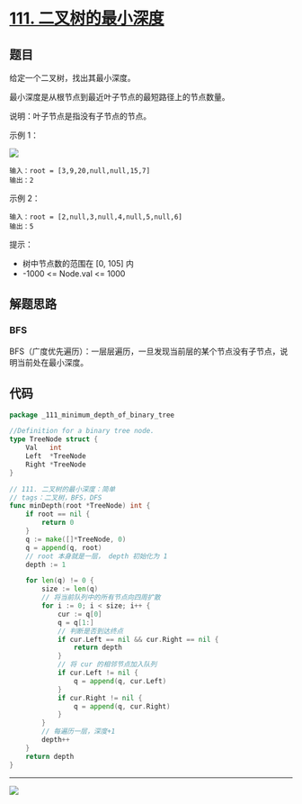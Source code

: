 # [111. 二叉树的最小深度](https://leetcode-cn.com/problems/minimum-depth-of-binary-tree/)



## 题目

给定一个二叉树，找出其最小深度。

最小深度是从根节点到最近叶子节点的最短路径上的节点数量。

说明：叶子节点是指没有子节点的节点。

 

示例 1：

![](https://pic.leetcode-cn.com/1642600324-dBOdGv-image.png)

```
输入：root = [3,9,20,null,null,15,7]
输出：2
```


示例 2：

```
输入：root = [2,null,3,null,4,null,5,null,6]
输出：5
```


提示：

- 树中节点数的范围在 [0, 105] 内
- -1000 <= Node.val <= 1000



## 解题思路

### BFS

BFS（广度优先遍历）：一层层遍历，一旦发现当前层的某个节点没有子节点，说明当前处在最小深度。



## 代码

```go
package _111_minimum_depth_of_binary_tree

//Definition for a binary tree node.
type TreeNode struct {
	Val   int
	Left  *TreeNode
	Right *TreeNode
}

// 111. 二叉树的最小深度：简单
// tags：二叉树，BFS，DFS
func minDepth(root *TreeNode) int {
	if root == nil {
		return 0
	}
	q := make([]*TreeNode, 0)
	q = append(q, root)
	// root 本身就是一层， depth 初始化为 1
	depth := 1

	for len(q) != 0 {
		size := len(q)
		// 将当前队列中的所有节点向四周扩散
		for i := 0; i < size; i++ {
			cur := q[0]
			q = q[1:]
			// 判断是否到达终点
			if cur.Left == nil && cur.Right == nil {
				return depth
			}
			// 将 cur 的相邻节点加入队列
			if cur.Left != nil {
				q = append(q, cur.Left)
			}
			if cur.Right != nil {
				q = append(q, cur.Right)
			}
		}
		// 每遍历一层，深度+1
		depth++
	}
	return depth
}

```



------

![](http://wesub.ifree258.top/bottomPic.png)